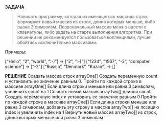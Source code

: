 **ЗАДАЧА**
>Написать программу, которая из имеющегося массива строк формирует новый массив из строк, длина которых меньше, либо равна 3 символам. Первоначальный массив можно ввести с клавиатуры, либо задать на старте выполнения алгоритма. При решении не рекомендуется пользоваться коллекциями, лучше обойтись исключительно массивами.

Примеры:

[“Hello”, “2”, “world”, “:-)”] → [“2”, “:-)”] [“1234”, “1567”, “-2”, “computer science”] → [“-2”] [“Russia”, “Denmark”, “Kazan”] → []

**РЕШЕНИЕ**
Создать массив строк arrayOne[]
Создать переменную count и установить ее значение равным 0.
Пройти по каждой строке в массиве arrayOne[]
Если длина строки меньше или равна 3 символам, увеличить count на 1
Создать новый массив arrayTwo[] длиной count
Создать переменную index и установить ее значение равным 0
Пройти по каждой строке в массиве arrayOne[]
Если длина строки меньше или равна 3 символам, добавить эту строку в массив arrayTwo[] на позицию index и увеличить index на 1
Вернуть новый массив arrayTwo[] из строк, длина которых меньше или равна 3 символам
